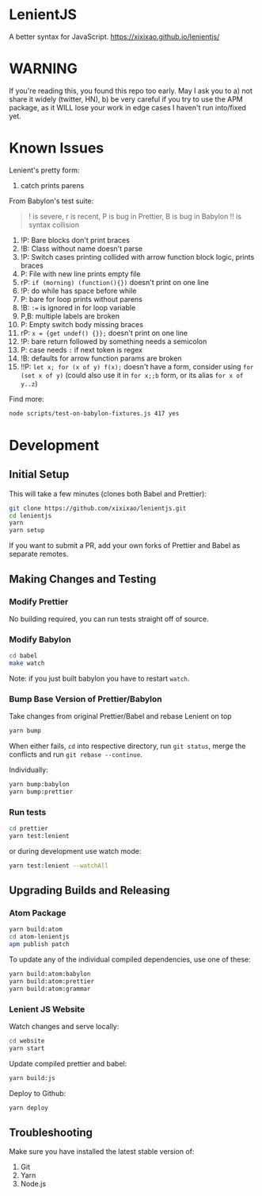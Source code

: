 # LenientJS

A better syntax for JavaScript. https://xixixao.github.io/lenientjs/

# WARNING

If you're reading this, you found this repo too early. May I ask you to a) not share it widely (twitter, HN), b) be very careful if you try to use the APM package, as it WILL lose your work in edge cases I haven't run into/fixed yet.

# Known Issues

Lenient's pretty form:

1.  catch prints parens

From Babylon's test suite:

> ! is severe, r is recent, P is bug in Prettier, B is bug in Babylon
> !! is syntax collision

1.  !P: Bare blocks don't print braces
2.  !B: Class without name doesn't parse
3.  !P: Switch cases printing collided with arrow function block logic, prints braces
4.  P: File with new line prints empty file
5.  rP: `if (morning) (function(){})` doesn't print on one line
6.  !P: do while has space before while
7.  P: bare for loop prints without parens
8.  !B: `:=` is ignored in for loop variable
9.  P,B: multiple labels are broken
10. P: Empty switch body missing braces
11. rP: `x = {get undef() {}};` doesn't print on one line
12. !P: bare return followed by something needs a semicolon
13. P: case needs `:` if next token is regex
14. !B: defaults for arrow function params are broken
15. !!P: `let x; for (x of y) f(x);` doesn't have a form, consider using `for (set x of y)` (could also use it in `for x;;b` form, or its alias `for x of y..z`)

Find more:

```sh
node scripts/test-on-babylon-fixtures.js 417 yes
```

# Development

## Initial Setup

This will take a few minutes (clones both Babel and Prettier):

```sh
git clone https://github.com/xixixao/lenientjs.git
cd lenientjs
yarn
yarn setup
```

If you want to submit a PR, add your own forks of Prettier and Babel as separate remotes.

## Making Changes and Testing

### Modify Prettier

No building required, you can run tests straight off of source.

### Modify Babylon

```sh
cd babel
make watch
```

Note: if you just built babylon you have to restart `watch`.

### Bump Base Version of Prettier/Babylon

Take changes from original Prettier/Babel and rebase Lenient on top

```sh
yarn bump
```

When either fails, `cd` into respective directory, run `git status`, merge
the conflicts and run `git rebase --continue`.

Individually:

```sh
yarn bump:babylon
yarn bump:prettier
```

### Run tests

```sh
cd prettier
yarn test:lenient
```

or during development use watch mode:

```sh
yarn test:lenient --watchAll
```

## Upgrading Builds and Releasing

### Atom Package

```sh
yarn build:atom
cd atom-lenientjs
apm publish patch
```

To update any of the individual compiled dependencies, use one of these:

```sh
yarn build:atom:babylon
yarn build:atom:prettier
yarn build:atom:grammar
```

### Lenient JS Website

Watch changes and serve locally:

```sh
cd website
yarn start
```

Update compiled prettier and babel:

```sh
yarn build:js
```

Deploy to Github:

```sh
yarn deploy
```

## Troubleshooting

Make sure you have installed the latest stable version of:

1.  Git
2.  Yarn
3.  Node.js
